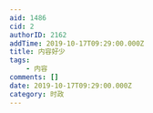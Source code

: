 ```yaml
---
aid: 1486
cid: 2
authorID: 2162
addTime: 2019-10-17T09:29:00.000Z
title: 内容好少
tags:
    - 内容
comments: []
date: 2019-10-17T09:29:00.000Z
category: 时政
---
```



